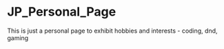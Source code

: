 # JP_Personal_Page
This is just a personal page to exhibit hobbies and interests - coding, dnd, gaming
